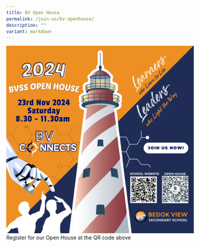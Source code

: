 ```yaml
---
title: BV Open House
permalink: /join-us/bv-openhouse/
description: ""
variant: markdown
---
```

![](/images/BV_Publicity_Banner_2024_Final_Ver___20_x_20_cm_.png)
Register for our Open House at the QR code above